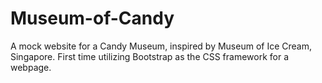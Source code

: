 # Museum-of-Candy
A mock website for a Candy Museum, inspired by Museum of Ice Cream, Singapore. First time utilizing Bootstrap as the CSS framework for a webpage.
